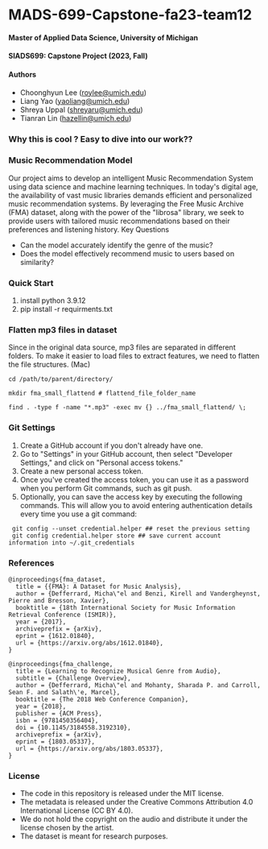 # MADS-699-Capstone-fa23-team12
#### Master of Applied Data Science, University of Michigan
#### SIADS699: Capstone Project (2023, Fall)
#### Authors
  * Choonghyun Lee (roylee@umich.edu)
  * Liang Yao (yaoliang@umich.edu)
  * Shreya Uppal (shreyaru@umich.edu)
  * Tianran Lin (hazellin@umich.edu)

### Why this is cool ? Easy to dive into our work??

### Music Recommendation Model
Our project aims to develop an intelligent Music Recommendation System using data science and machine learning techniques. 
In today's digital age, the availability of vast music libraries demands efficient and personalized music recommendation systems. 
By leveraging the Free Music Archive (FMA) dataset, along with the power of the "librosa" library, 
we seek to provide users with tailored music recommendations based on their preferences and listening history.
Key Questions
* Can the model accurately identify the genre of the music? 
* Does the model effectively recommend music to users based on similarity?


### Quick Start
1. install python 3.9.12
2. pip install -r requirments.txt


### Flatten mp3 files in dataset
Since in the original data source, mp3 files are separated in different folders. To make it easier to load files to extract features, we need to flatten the file structures. (Mac)

```
cd /path/to/parent/directory/
```

```
mkdir fma_small_flattend # flattend_file_folder_name 
```

```
find . -type f -name "*.mp3" -exec mv {} ../fma_small_flattend/ \;
```


### Git Settings
1. Create a GitHub account if you don't already have one.
2. Go to "Settings" in your GitHub account, then select "Developer Settings," and click on "Personal access tokens."
3. Create a new personal access token.
4. Once you've created the access token, you can use it as a password when you perform Git commands, such as git push.
5. Optionally, you can save the access key by executing the following commands. This will allow you to avoid entering authentication details every time you use a git command:
```
 git config --unset credential.helper ## reset the previous setting
 git config credential.helper store ## save current account information into ~/.git_credentials
```


### References
```
@inproceedings{fma_dataset,
  title = {{FMA}: A Dataset for Music Analysis},
  author = {Defferrard, Micha\"el and Benzi, Kirell and Vandergheynst, Pierre and Bresson, Xavier},
  booktitle = {18th International Society for Music Information Retrieval Conference (ISMIR)},
  year = {2017},
  archiveprefix = {arXiv},
  eprint = {1612.01840},
  url = {https://arxiv.org/abs/1612.01840},
}
```

```
@inproceedings{fma_challenge,
  title = {Learning to Recognize Musical Genre from Audio},
  subtitle = {Challenge Overview},
  author = {Defferrard, Micha\"el and Mohanty, Sharada P. and Carroll, Sean F. and Salath\'e, Marcel},
  booktitle = {The 2018 Web Conference Companion},
  year = {2018},
  publisher = {ACM Press},
  isbn = {9781450356404},
  doi = {10.1145/3184558.3192310},
  archiveprefix = {arXiv},
  eprint = {1803.05337},
  url = {https://arxiv.org/abs/1803.05337},
}
```

### License
* The code in this repository is released under the MIT license.
* The metadata is released under the Creative Commons Attribution 4.0 International License (CC BY 4.0).
* We do not hold the copyright on the audio and distribute it under the license chosen by the artist.
* The dataset is meant for research purposes.